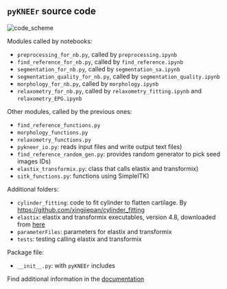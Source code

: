 ## `pyKNEEr` source code



![code_scheme](https://sbonaretti.github.io/pyKNEEr/_images/codeScheme.png)

Modules called by notebooks:  
- `preprocessing_for_nb.py`, called by `preprocessing.ipynb`  
- `find_reference_for_nb.py`, called by `find_reference.ipynb`
- `segmentation_for_nb.py`, called by `segmentation_sa.ipynb` 
- `segmentation_quality_for_nb.py`, called by `segmentation_quality.ipynb` 
- `morphology_for_nb.py`, called by `morphology.ipynb`
- `relaxometry_for_nb.py`, called by `relaxometry_fitting.ipynb` and `relaxometry_EPG.ipynb` 

Other modules, called by the previous ones:
- `find_reference_functions.py` 
- `morphology_functions.py`  
- `relaxometry_functions.py`
- `pykneer_io.py`: reads input files and write output text files)
- `find_reference_random_gen.py`: provides random generator to pick seed images IDs) 
- `elastix_transformix.py`: class that calls elastix and transformix)  
- `sitk_functions.py`: functions using SimpleITK)

Additional folders:  
- `cylinder_fitting`: code to fit cylinder to flatten cartilage. By https://github.com/xingjiepan/cylinder_fitting  
- `elastix`: elastix and transformix executables, version 4.8, downloaded from [here](http://elastix.isi.uu.nl/download.php)  
- `parameterFiles`: parameters for elastix and transformix  
- `tests`: testing calling elastix and transformix

Package file:  
- `__init__.py`: with `pyKNEEr` includes

Find additional information in the [documentation](https://sbonaretti.github.io/pyKNEEr/development.html)
